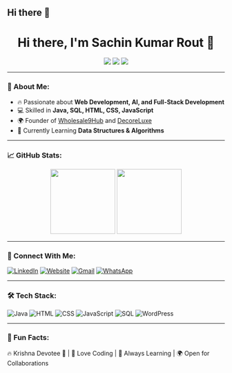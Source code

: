 ## Hi there 👋

<!--
**sachinkisna/sachinkisna** is a ✨ _special_ ✨ repository because its `README.md` (this file) appears on your GitHub profile.

Here are some ideas to get you started:

- 🔭 I’m currently working on ...
- 🌱 I’m currently learning ...
- 👯 I’m looking to collaborate on ...
- 🤔 I’m looking for help with ...
- 💬 Ask me about ...
- 📫 How to reach me: ...
- 😄 Pronouns: ...
- ⚡ Fun fact: ...
-->
<h1 align="center"> Hi there, I'm Sachin Kumar Rout 👋</h1>

<p align="center">
  <a href="https://sachinrout.com"><img src="https://img.shields.io/badge/Portfolio-sachinrout.com-blue?style=flat-square&logo=google-chrome"></a>
  <a href="https://linkedin.com/in/yourprofile"><img src="https://img.shields.io/badge/LinkedIn-Connect-blue?style=flat-square&logo=linkedin"></a>
  <a href="https://github.com/sachinkisna"><img src="https://img.shields.io/github/followers/sachinkisna?label=Follow&style=social"></a>
</p>

---

### 🚀 About Me:
- 🔥 Passionate about **Web Development, AI, and Full-Stack Development**  
- 💻 Skilled in **Java, SQL, HTML, CSS, JavaScript**  
- 🌍 Founder of [Wholesale9Hub](https://wholesale9hub.com) and [DecoreLuxe](https://decoreluxe.com)  
- 🎯 Currently Learning **Data Structures & Algorithms**  

---

### 📈 GitHub Stats:
<p align="center">
  <img src="https://github-readme-stats.vercel.app/api?username=sachinkisna&show_icons=true&theme=dark&hide=issues,contribs" height="150">
  <img src="https://github-readme-streak-stats.herokuapp.com/?user=sachinkisna&theme=dark" height="150">
</p>

---

### 🤝 Connect With Me:
[![LinkedIn](https://img.shields.io/badge/-LinkedIn-0077B5?style=for-the-badge&logo=linkedin)](https://linkedin.com/in/yourprofile)
[![Website](https://img.shields.io/badge/-Portfolio-FF5722?style=for-the-badge&logo=google-chrome)](https://sachinrout.com)
[![Gmail](https://img.shields.io/badge/-Email-D14836?style=for-the-badge&logo=gmail)](mailto:your-email@gmail.com)
[![WhatsApp](https://img.shields.io/badge/-WhatsApp-25D366?style=for-the-badge&logo=whatsapp)](https://wa.me/yourphonenumber)

---

### 🛠 Tech Stack:
![Java](https://img.shields.io/badge/Java-ED8B00?style=for-the-badge&logo=openjdk&logoColor=white)
![HTML](https://img.shields.io/badge/HTML-E34F26?style=for-the-badge&logo=html5&logoColor=white)
![CSS](https://img.shields.io/badge/CSS-1572B6?style=for-the-badge&logo=css3&logoColor=white)
![JavaScript](https://img.shields.io/badge/JavaScript-F7DF1E?style=for-the-badge&logo=javascript&logoColor=black)
![SQL](https://img.shields.io/badge/SQL-4479A1?style=for-the-badge&logo=postgresql&logoColor=white)
![WordPress](https://img.shields.io/badge/WordPress-21759B?style=for-the-badge&logo=wordpress&logoColor=white)

---

### 🎉 Fun Facts:
🔥 Krishna Devotee 🙏 | 🎸 Love Coding | 🚀 Always Learning | 🌍 Open for Collaborations  
